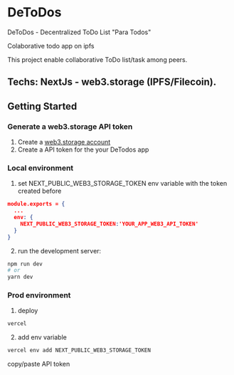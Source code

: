 # DeToDos
DeToDos - Decentralized ToDo List "Para Todos"

Colaborative todo app on ipfs 

This project enable collaborative ToDo list/task among peers.

Techs: NextJs - web3.storage (IPFS/Filecoin). 
---

## Getting Started

### Generate a web3.storage API token
1. Create a [web3.storage account](https://web3.storage/login/)
2. Create a API token for the your DeTodos app

### Local environment
1. set NEXT_PUBLIC_WEB3_STORAGE_TOKEN env variable with the token created before
```json
module.exports = {
  ...
  env: {
    NEXT_PUBLIC_WEB3_STORAGE_TOKEN:'YOUR_APP_WEB3_API_TOKEN'
  }
}
```
2. run the development server:

```bash
npm run dev
# or
yarn dev
```

### Prod environment
1. deploy
```bash
vercel
```
2. add env variable
```bash
vercel env add NEXT_PUBLIC_WEB3_STORAGE_TOKEN
```
copy/paste API token